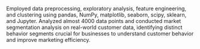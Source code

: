 Employed data preprocessing, exploratory analysis, feature engineering, and clustering using pandas, NumPy, matplotlib, seaborn, scipy, sklearn, and Jupyter. Analyzed almost 4000 data points and conducted market segmentation analysis on real-world customer data, identifying distinct behavior segments crucial for businesses to understand customer behavior and improve marketing efficiency.
